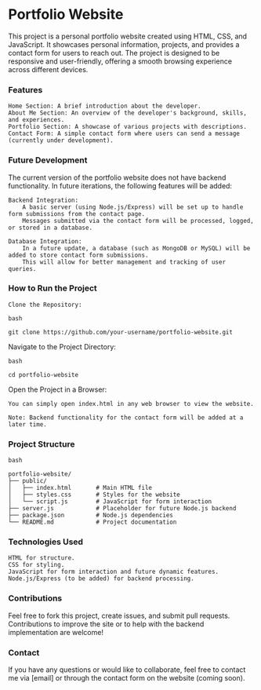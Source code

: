 # Portfolio Website
This project is a personal portfolio website created using HTML, CSS, and JavaScript. It showcases personal information, projects, and provides a contact form for users to reach out. The project is designed to be responsive and user-friendly, offering a smooth browsing experience across different devices.
### Features

    Home Section: A brief introduction about the developer.
    About Me Section: An overview of the developer's background, skills, and experiences.
    Portfolio Section: A showcase of various projects with descriptions.
    Contact Form: A simple contact form where users can send a message (currently under development).

### Future Development

The current version of the portfolio website does not have backend functionality. In future iterations, the following features will be added:

    Backend Integration:
        A basic server (using Node.js/Express) will be set up to handle form submissions from the contact page.
        Messages submitted via the contact form will be processed, logged, or stored in a database.

    Database Integration:
        In a future update, a database (such as MongoDB or MySQL) will be added to store contact form submissions.
        This will allow for better management and tracking of user queries.

### How to Run the Project

    Clone the Repository:

    bash
    
    git clone https://github.com/your-username/portfolio-website.git

Navigate to the Project Directory:
```
bash

cd portfolio-website
```
Open the Project in a Browser:

    You can simply open index.html in any web browser to view the website.

    Note: Backend functionality for the contact form will be added at a later time.

### Project Structure
```
bash

portfolio-website/
├── public/
│   ├── index.html       # Main HTML file
│   ├── styles.css       # Styles for the website
│   └── script.js        # JavaScript for form interaction
├── server.js            # Placeholder for future Node.js backend
├── package.json         # Node.js dependencies
└── README.md            # Project documentation
```
### Technologies Used

    HTML for structure.
    CSS for styling.
    JavaScript for form interaction and future dynamic features.
    Node.js/Express (to be added) for backend processing.

### Contributions

Feel free to fork this project, create issues, and submit pull requests. Contributions to improve the site or to help with the backend implementation are welcome!

### Contact

If you have any questions or would like to collaborate, feel free to contact me via [email] or through the contact form on the website (coming soon).
